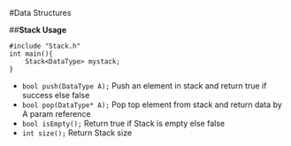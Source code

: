 #Data Structures

##**Stack Usage**

```
#include "Stack.h"
int main(){
	Stack<DataType> mystack;
}
```

* `bool push(DataType A);` Push an element in stack and return true if success else false
* `bool pop(DataType* A);` Pop top element from stack and return data by A param reference
* `bool isEmpty();` Return true if Stack is empty else false
* `int size();` Return Stack size